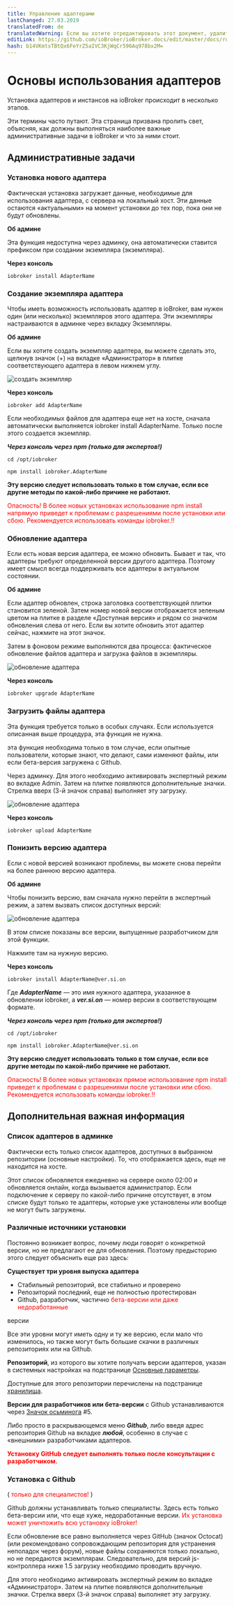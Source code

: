 ```yaml
---
title: Управление адаптерами
lastChanged: 27.03.2019
translatedFrom: de
translatedWarning: Если вы хотите отредактировать этот документ, удалите поле «translatedFrom», в противном случае этот документ будет снова автоматически переведен
editLink: https://github.com/ioBroker/ioBroker.docs/edit/master/docs/ru/tutorial/adapter.md
hash: b14VKmtsTBtQx6FeYrZ5aIVC3KjWqCr596Aq978bx2M=
---
```

# Основы использования адаптеров
Установка адаптеров и инстансов на ioBroker происходит в несколько этапов.

Эти термины часто путают. Эта страница призвана пролить свет, объясняя, как должны выполняться наиболее важные административные задачи в ioBroker и что за ними стоит.

## Административные задачи
### Установка нового адаптера
Фактическая установка загружает данные, необходимые для использования адаптера, с сервера на локальный хост. Эти данные остаются «актуальными» на момент установки до тех пор, пока они не будут обновлены.

**Об админе**

Эта функция недоступна через админку, она автоматически ставится префиксом при создании экземпляра (экземпляра).

**Через консоль**

``iobroker install AdapterName``

### Создание экземпляра адаптера
Чтобы иметь возможность использовать адаптер в ioBroker, вам нужен один (или несколько) экземпляров этого адаптера. Эти экземпляры настраиваются в админке через вкладку Экземпляры.

**Об админе**

Если вы хотите создать экземпляр адаптера, вы можете сделать это, щелкнув значок (+) на вкладке «Администратор» в плитке соответствующего адаптера в левом нижнем углу.

![создать экземпляр](../../de/tutorial/media/Instance_new.gif)

**Через консоль**

``iobroker add AdapterName``

Если необходимых файлов для адаптера еще нет на хосте, сначала автоматически выполняется iobroker install AdapterName. Только после этого создается экземпляр.

***Через консоль через npm (только для экспертов!)***

``cd /opt/iobroker``

``npm install iobroker.AdapterName``

**Эту версию следует использовать только в том случае, если все другие методы по какой-либо причине не работают.**

<span style="color:red">Опасность! В более новых установках использование npm install напрямую приведет к проблемам с разрешениями после установки или сбою. Рекомендуется использовать команды iobroker.!!</span>

### Обновление адаптера
Если есть новая версия адаптера, ее можно обновить. Бывает и так, что адаптеры требуют определенной версии другого адаптера. Поэтому имеет смысл всегда поддерживать все адаптеры в актуальном состоянии.

**Об админе**

Если адаптер обновлен, строка заголовка соответствующей плитки становится зеленой. Затем номер новой версии отображается зеленым цветом на плитке в разделе «Доступная версия» и рядом со значком обновления слева от него. Если вы хотите обновить этот адаптер сейчас, нажмите на этот значок.

Затем в фоновом режиме выполняются два процесса: фактическое обновление файлов адаптера и загрузка файлов в экземпляры.

![обновление адаптера](../../de/tutorial/media/Adapter_upgrade.gif)

**Через консоль**

``iobroker upgrade AdapterName``

### Загрузить файлы адаптера
Эта функция требуется только в особых случаях. Если используется описанная выше процедура, эта функция не нужна.

эта функция необходима только в том случае, если опытные пользователи, которые знают, что делают, сами изменяют файлы, или если бета-версия загружена с Github.

Через админку. Для этого необходимо активировать экспертный режим во вкладке Admin. Затем на плитке появляются дополнительные значки. Стрелка вверх (3-й значок справа) выполняет эту загрузку.

![обновление адаптера](../../de/tutorial/media/Adapter_upload.gif)

**Через консоль**

``iobroker upload AdapterName``

### Понизить версию адаптера
Если с новой версией возникают проблемы, вы можете снова перейти на более раннюю версию адаптера.

**Об админе**

Чтобы понизить версию, вам сначала нужно перейти в экспертный режим, а затем вызвать список доступных версий:

![обновление адаптера](../../de/tutorial/media/Adapter_downgrade.gif)

В этом списке показаны все версии, выпущенные разработчиком для этой функции.

Нажмите там на нужную версию.

**Через консоль**

``iobroker install AdapterName@ver.si.on``

Где ***AdapterName*** — это имя нужного адаптера, указанное в обновлении iobroker, а ***ver.si.on*** — номер версии в соответствующем формате.

***Через консоль через npm (только для экспертов!)***

``cd /opt/iobroker``

``npm install iobroker.AdapterName@ver.si.on``

**Эту версию следует использовать только в том случае, если все другие методы по какой-либо причине не работают.**

<span style="color:red">Опасность! В более новых установках прямое использование npm install приведет к проблемам с разрешениями после установки или сбою. Рекомендуется использовать команды iobroker.!!</span>

## Дополнительная важная информация
### Список адаптеров в админке
Фактически есть только список адаптеров, доступных в выбранном репозитории (основные настройки). То, что отображается здесь, еще не находится на хосте.

Этот список обновляется ежедневно на сервере около 02:00 и обновляется онлайн, когда вызывается администратор. Если подключение к серверу по какой-либо причине отсутствует, в этом списке будут только те адаптеры, которые уже установлены или вообще не могут быть загружены.

### Различные источники установки
Постоянно возникает вопрос, почему люди говорят о конкретной версии, но не предлагают ее для обновления. Поэтому предысторию этого следует объяснить еще раз здесь:

**Существует три уровня выпуска адаптера**

* Стабильный репозиторий, все стабильно и проверено
* Репозиторий последний, еще не полностью протестирован
* Github, разработчик, частично <span style="color:red">бета-версии или даже недоработанные</span>

версии </span>

Все эти уровни могут иметь одну и ту же версию, если мало что изменилось, но также могут быть большие скачки в различных репозиториях или на Github.

**Репозиторий**, из которого вы хотите получать версии адаптеров, указан в системных настройках на подстранице [Основные параметры](../admin/settings.md#Haupteinstellungen).

Доступные для этого репозитории перечислены на подстранице [хранилища](../admin/settings.md#Verwahrungsorte).

**Версии для разработчиков или бета-версии** с Github устанавливаются через [Значок осьминога](../admin/adapter.md#die-icons-im-einzelnen) #5.

Либо просто в раскрывающемся меню ***Github***, либо введя адрес репозитория Github на вкладке ***любой***, особенно в случае с «внешними» разработчиками адаптеров.

<span style="color:red">**Установку GitHub следует выполнять только после консультации с разработчиком.**</span>

### Установка с Github
( <span style="color: red">только для специалистов!</span> )

Github должны устанавливать только специалисты. Здесь есть только бета-версии или, что еще хуже, недоработанные версии. <span style="color:red">Их установка может уничтожить всю установку ioBroker!</span>

Если обновление все равно выполняется через GitHub (значок Octocat) (или рекомендовано сопровождающим репозитория для устранения неполадок через форум), новые файлы сохраняются только локально, но не передаются экземплярам. Следовательно, для версий js-контроллера ниже 1.5 загрузку необходимо проводить вручную.

Для этого необходимо активировать экспертный режим во вкладке «Администратор». Затем на плитке появляются дополнительные значки. Стрелка вверх (3-й значок справа) выполняет эту загрузку.
